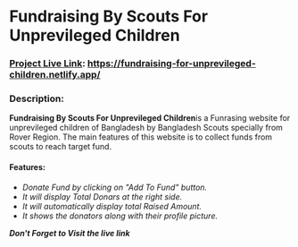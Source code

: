 # Fundraising By Scouts For Unprevileged Children
### [Project Live Link](https://fundraising-for-unprevileged-children.netlify.app/): https://fundraising-for-unprevileged-children.netlify.app/

### Description:

**Fundraising By Scouts For Unprevileged Children**is a Funrasing website for unprevileged children of Bangladesh by Bangladesh Scouts specially from Rover Region. The main features of this website is to collect funds from scouts to reach target fund. 

#### Features:
- *Donate Fund by clicking on "Add To Fund" button.*
- *It will display Total Donars at the right side.*
- *It will automatically  display total Raised Amount.*
- *It shows the donators along with their profile picture.*


***Don't Forget to Visit the live link***